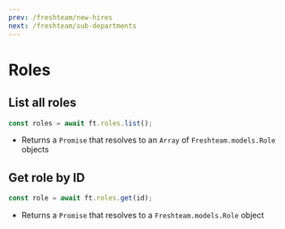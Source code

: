```yaml
---
prev: /freshteam/new-hires
next: /freshteam/sub-departments
---
```


# Roles

## List all roles

```js
const roles = await ft.roles.list();
```

- Returns a `Promise` that resolves to an `Array` of `Freshteam.models.Role` objects

## Get role by ID

```js
const role = await ft.roles.get(id);
```

- Returns a `Promise` that resolves to a `Freshteam.models.Role` object
